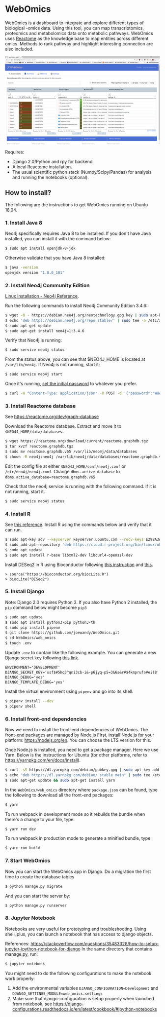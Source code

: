 # WebOmics
WebOmics is a dashboard to integrate and explore different types of biological -omics data. 
Using this tool, you can map transcriptomics, proteomics and metabolomics data onto metabolic pathways. 
WebOmics uses [Reactome](https://reactome.org/) as the knowledge base to map entities across different omics.
Methods to rank pathway and highlight interesting connection are also included.

![Screenshot](web_omics/images/screenshot.png?raw=true "Data Explorer")

Requires:
- Django 2.0/Python and rpy for backend.
- A local Reactome installation.
- The usual scientific python stack (Numpy/Scipy/Pandas) for analysis and running the notebooks (optional).

## How to install?

The following are the instructions to get WebOmics running on Ubuntu 18.04.

### 1. Install Java 8

Neo4j specifically requires Java 8 to be installed. If you don't have Java installed, you can install it with the command below:
```bash
$ sudo apt install openjdk-8-jdk
```
Otherwise validate that you have Java 8 installed:
```bash
$ java -version
openjdk version "1.8.0_181"
```

### 2. Install Neo4j Community Edition

[Linux Installation - Neo4j Reference](https://neo4j.com/docs/operations-manual/current/installation/linux/debian/?_ga=2.249168388.2041192375.1507250087-893468657.1507250087).

Run the following commands to install Neo4j Community Edition 3.4.6:
```bash
$ wget -O - https://debian.neo4j.org/neotechnology.gpg.key | sudo apt-key add -
$ echo 'deb https://debian.neo4j.org/repo stable/' | sudo tee -a /etc/apt/sources.list.d/neo4j.list
$ sudo apt-get update
$ sudo apt-get install neo4j=1:3.4.6
```

Verify that Neo4j is running:
```bash
$ sudo service neo4j status
```
From the status above, you can see that $NEO4J_HOME is located at `/var/lib/neo4j`. 
If Neo4j is not running, start it:
```bash
$ sudo service neo4j start
```

Once it's running, [set the initial password](https://stackoverflow.com/questions/47530154/neo4j-command-failed-initial-password-was-not-set-because-live-neo4j-users-wer) to whatever you prefer.
```bash
$ curl -H "Content-Type: application/json" -X POST -d '{"password":"WHATEVER THE PASSWORD IS"}' -u neo4j:neo4j http://localhost:7474/user/neo4j/password
```

### 3. Install Reactome database

See https://reactome.org/dev/graph-database

Download the Reactome database. Extract and move it to `$NEO4J_HOME/data/databases`.
```bash
$ wget https://reactome.org/download/current/reactome.graphdb.tgz
$ tar xvzf reactome.graphdb.tgz
$ sudo mv reactome.graphdb.v65 /var/lib/neo4j/data/databases
$ chown -R neo4j:neo4j /var/lib/neo4j/data/databases/reactome.graphdb.v65
```
Edit the config file at either `$NEO4J_HOME/conf/neo4j.conf` or `/etc/neo4j/neo4j.conf`. 
Change ```dbms.active_database``` to ```dbms.active_database=reactome.graphdb.v65```

Check that the neo4j service is running with the following command. If it is not running, start it.
```bash
$ sudo service neo4j status
```

### 4. Install R

See [this reference](https://www.digitalocean.com/community/tutorials/how-to-install-r-on-ubuntu-18-04-quickstart).
Install R using the commands below and verify that it can run.
```bash
$ sudo apt-key adv --keyserver keyserver.ubuntu.com --recv-keys E298A3A825C0D65DFD57CBB651716619E084DAB9
$ sudo add-apt-repository 'deb https://cloud.r-project.org/bin/linux/ubuntu bionic-cran35/'
$ sudo apt update
$ sudo apt install r-base libxml2-dev libcurl4-openssl-dev
```

Install DESeq2 in R using Bioconductor following [this instruction](https://bioconductor.org/packages/devel/bioc/vignettes/DESeq2/inst/doc/DESeq2.html#i-have-trouble-installing-deseq2-on-ubuntulinux)
 and [this](https://bioconductor.org/packages/release/bioc/html/DESeq2.html).
```
> source("https://bioconductor.org/biocLite.R")
> biocLite("DESeq2")
```

### 5. Install Django

Note: Django 2.0 requires Python 3. If you also have Python 2 installed, the
```pip``` command below might become ```pip3```

```bash
$ sudo apt update
$ sudo apt install python3-pip python3-tk
$ sudo pip install pipenv
$ git clone https://github.com/joewandy/WebOmics.git
$ cd WebOmics/web_omics
$ touch .env
```

Update `.env` to contain like the following example. 
You can generate a new Django secret key following [this link](https://foxrow.com/generating-django-secret-keys).
```
ENVIRONMENT='DEVELOPMENT'
DJANGO_SECRET_KEY='ssf$#5hq3^qni3cb-i&-p6jyq-p5=3&6s&r#$4kmprufa#ei)8'
DJANGO_DEBUG='yes'
DJANGO_TEMPLATE_DEBUG='yes'
```

Install the virtual environment using `pipenv` and go into its shell:
```bash
$ pipenv install --dev
$ pipenv shell
```

### 6. Install front-end dependencies

Now we need to install the front-end dependencies of WebOmics. The front-end packages are managed by Node.js
First, install Node.js for your platform: https://nodejs.org/en. You can choose the LTS version for this.

Once Node.js is installed, you need to get a package manager. Here we use Yarn. Below is the instructions for Ubuntu (for other platforms, refer to https://yarnpkg.com/en/docs/install).
```bash
$ curl -sS https://dl.yarnpkg.com/debian/pubkey.gpg | sudo apt-key add -
$ echo "deb https://dl.yarnpkg.com/debian/ stable main" | sudo tee /etc/apt/sources.list.d/yarn.list
$ sudo apt-get update && sudo apt-get install yarn
```

In the `WebOmics/web_omics` directory where `package.json` can be found, type the following to download all the front-end packages:
```bash
$ yarn
```

To run webpack in development mode so it rebuilds the bundle when there's a change to your file, type:
```bash
$ yarn run dev
```

To run webpack in production mode to generate a minified bundle, type:
```bash
$ yarn run build
```

### 7. Start WebOmics

Now you can start the WebOmics app in Django. Do a migration the first time to create the database tables
```bash
$ python manage.py migrate
```

And you can start the server by:
```bash
$ python manage.py runserver
```

### 8. Jupyter Notebook

Notebooks are very useful for prototyping and troubleshooting. Using shell_plus, you can launch a notebook that has access to django objects.

References: https://stackoverflow.com/questions/35483328/how-to-setup-jupyter-ipython-notebook-for-django
In the same directory that contains manage.py, run:
```bash
$ jupyter notebook
```

You might need to do the following configurations to make the notebook work properly:
1. Add the environmental variables `DJANGO_CONFIGURATION=Development` and `DJANGO_SETTINGS_MODULE=web_omics.settings`
2. Make sure that django-configuration is setup properly when launched from notebook, see https://django-configurations.readthedocs.io/en/latest/cookbook/#ipython-notebooks
```
